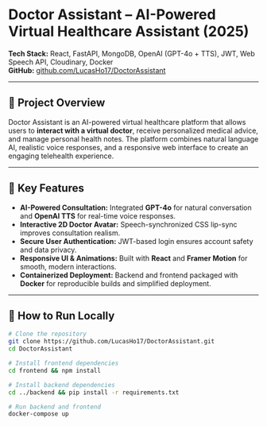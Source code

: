 # Doctor Assistant – AI-Powered Virtual Healthcare Assistant (2025)

**Tech Stack:** React, FastAPI, MongoDB, OpenAI (GPT-4o + TTS), JWT, Web Speech API, Cloudinary, Docker  
**GitHub:** [github.com/LucasHo17/DoctorAssistant](https://github.com/LucasHo17/DoctorAssistant)

---

## 🔹 Project Overview
Doctor Assistant is an AI-powered virtual healthcare platform that allows users to **interact with a virtual doctor**, receive personalized medical advice, and manage personal health notes. The platform combines natural language AI, realistic voice responses, and a responsive web interface to create an engaging telehealth experience.

---

## 🔹 Key Features
- **AI-Powered Consultation:** Integrated **GPT-4o** for natural conversation and **OpenAI TTS** for real-time voice responses.  
- **Interactive 2D Doctor Avatar:** Speech-synchronized CSS lip-sync improves consultation realism.  
- **Secure User Authentication:** JWT-based login ensures account safety and data privacy.  
- **Responsive UI & Animations:** Built with **React** and **Framer Motion** for smooth, modern interactions.  
- **Containerized Deployment:** Backend and frontend packaged with **Docker** for reproducible builds and simplified deployment.

---

## 🔹 How to Run Locally
```bash
# Clone the repository
git clone https://github.com/LucasHo17/DoctorAssistant.git
cd DoctorAssistant

# Install frontend dependencies
cd frontend && npm install

# Install backend dependencies
cd ../backend && pip install -r requirements.txt

# Run backend and frontend
docker-compose up





